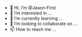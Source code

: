 
- 👋 Hi, I’m @Jason-First
- 👀 I’m interested in ...
- 🌱 I’m currently learning ...
- 💞️ I’m looking to collaborate on ...
- 📫 How to reach me ...
